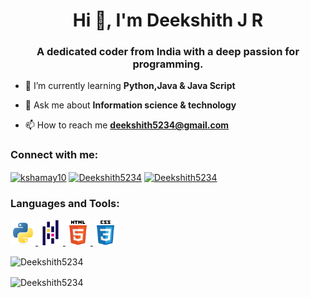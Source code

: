 <h1 align="center">Hi 👋, I'm Deekshith J R</h1>
<h3 align="center">A dedicated coder from India with a deep passion for programming.</h3>

- 🌱 I’m currently learning **Python,Java & Java Script**

- 💬 Ask me about **Information science & technology**

- 📫 How to reach me **deekshith5234@gmail.com**

<h3 align="left">Connect with me:</h3>
<p align="left">
<a href="https://www.linkedin.com/in/deekshith-j-r-134917334?utm_source=share&utm_campaign=share_via&utm_content=profile&utm_medium=android_app" target="blank"><img align="center" src="https://raw.githubusercontent.com/rahuldkjain/github-profile-readme-generator/master/src/images/icons/Social/twitter.svg" alt="kshamay10" height="30" width="40" /></a>
<a href="https://x.com/Deekshith_Rayan?t=z5VfTpD7Dca6rriR5uLYjg&s=08" target="blank"><img align="center" src="https://raw.githubusercontent.com/rahuldkjain/github-profile-readme-generator/master/src/images/icons/Social/linked-in-alt.svg" alt="Deekshith5234" height="30" width="40" /></a>
<a href="https://www.instagram.com/deekshith_rayan_?igsh=MWZ4Mm5nZ3ZxazI3bQ==" target="blank"><img align="center" src="https://raw.githubusercontent.com/rahuldkjain/github-profile-readme-generator/master/src/images/icons/Social/instagram.svg" alt="Deekshith5234" height="30" width="40" /></a>

</p>

<h3 align="left">Languages and Tools:</h3>
<p align="left">
  <a href="https://www.python.org" target="_blank" rel="noreferrer">
    <img src="https://raw.githubusercontent.com/devicons/devicon/master/icons/python/python-original.svg" alt="python" width="40" height="40"/>
  </a>
  <a href="https://pandas.pydata.org/" target="_blank" rel="noreferrer">
    <img src="https://raw.githubusercontent.com/devicons/devicon/2ae2a900d2f041da66e950e4d48052658d850630/icons/pandas/pandas-original.svg" alt="pandas" width="40" height="40"/>
  </a>
  <a href="https://www.w3.org/html/" target="_blank" rel="noreferrer">
    <img src="https://raw.githubusercontent.com/devicons/devicon/master/icons/html5/html5-original-wordmark.svg" alt="html5" width="40" height="40"/>
  </a>
  <a href="https://www.w3schools.com/css/" target="_blank" rel="noreferrer">
    <img src="https://raw.githubusercontent.com/devicons/devicon/master/icons/css3/css3-original-wordmark.svg" alt="css3" width="40" height="40"/>
  </a>
</p>
<p><img align="center" src="https://github-readme-stats.vercel.app/api/top-langs?username=Deekshith5234&show_icons=true&locale=en&layout=compact" alt="Deekshith5234" /></p>

<p><img align="center" src="https://github-readme-streak-stats.herokuapp.com/?user=Deekshith5234&" alt="Deekshith5234" /></p>
